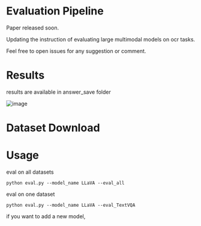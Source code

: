 # Evaluation Pipeline

Paper released soon. 

Updating the instruction of evaluating large multimodal models on ocr tasks.

Feel free to open issues for any suggestion or comment.

# Results

results are available in answer_save folder 

![image](https://github.com/echo840/MultimodalOCR/assets/87795401/523e0421-7eca-4d15-89f1-3f7348321055)

# Dataset Download


# Usage

eval on all datasets
```Shell
python eval.py --model_name LLaVA --eval_all
```

eval on one dataset
```Shell
python eval.py --model_name LLaVA --eval_TextVQA
```

if you want to add a new model, 
